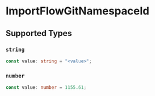 # ImportFlowGitNamespaceId


## Supported Types

### `string`

```typescript
const value: string = "<value>";
```

### `number`

```typescript
const value: number = 1155.61;
```

